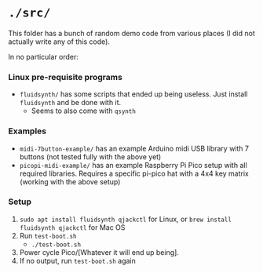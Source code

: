 # `./src/`

This folder has a bunch of random demo code from various places (I did not actually write any of this code).

In no particular order: 

### Linux pre-requisite programs

* `fluidsynth/` has some scripts that ended up being useless.  Just install `fluidsynth` and be done with it.
  * Seems to also come with `qsynth`

### Examples

* `midi-7button-example/` has an example Arduino midi USB library with 7 buttons (not tested fully with the above yet)
* `picopi-midi-example/` has an example Raspberry Pi Pico setup with all required libraries.  Requires a specific 
  pi-pico hat with a 4x4 key matrix (working with the above setup)

### Setup

1. `sudo apt install fluidsynth qjackctl` for Linux, or `brew install fluidsynth qjackctl` for Mac OS
2. Run `test-boot.sh`
    - `./test-boot.sh`
3. Power cycle Pico/[Whatever it will end up being].
4. If no output, run `test-boot.sh` again
